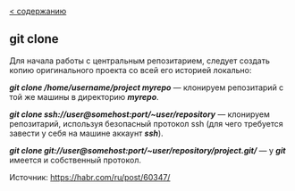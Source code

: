 [< содержанию](./readme.md)

## git clone

Для начала работы с центральным репозитарием, следует создать копию
оригинального проекта со всей его историей локально:

***git clone /home/username/project myrepo*** — клонируем репозитарий с той же машины в директорию ***myrepo***.

***git clone ssh://user@somehost:port/~user/repository*** — клонируем репозитарий,
используя безопасный протокол ssh (для чего требуется завести у себя на машине
aккаунт ***ssh***).

***git clone git://user@somehost:port/~user/repository/project.git/*** — у ***git*** имеется и собственный протокол.

Источник: https://habr.com/ru/post/60347/